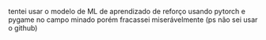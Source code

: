 tentei usar o modelo de ML de aprendizado de reforço usando pytorch e pygame no campo minado porém fracassei miserávelmente (ps não sei usar o github)
